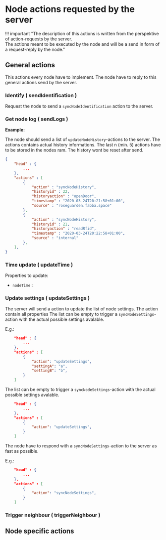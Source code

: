 
# Node actions requested by the server

!!! important "The description of this actions is written from the perspektive of action-requests by the server. <br> The actions meant to be executed by the node and will be a send in form of a request-reply by the node." 

## General actions

This actions every node have to implement.
The node have to reply to this general actions send by the server.

### Identify ( sendIdentification )

Request the node to send a `syncNodeIdentification` action to the server.

### Get node log ( sendLogs )

**Example:**


The node should send a list of `updateNodeHistory`-actions to the server.
The actions contains actual history informations. The last n (min. 5) actions have to be stored in the nodes ram.
The history wont be reset after send.

``` json
{
    "head" : {
        ...
    },
    "actions" : [
        {
            "action" : "syncNodeHistory",          
            "historyid" : 22,
            "historyaction" : "openDoor",          
            "timestamp" : "2020-03-24T20:21:58+01:00",
            "source" : "roseguarden.fabba.space"
        },        
        {
            "action" : "syncNodeHistory",          
            "historyid" : 21,
            "historyaction" : "readRfid", 
            "timestamp" : "2020-03-24T20:22:58+01:00",
            "source" : "internal"
        },
    ],
}
```

### Time update ( updateTime )

Properties to update:

  * `nodeTime` :

### Update settings ( updateSettings )

The server will send a action to update the list of node settings.
The action contain all properties
The list can be empty to trigger a `syncNodeSettings`-action with the actual possible settings avalable.

E.g.: 

``` json
    "head" : {
        ...
    },
    "actions" : [
        {
            "action": "updateSettings",
            "settingA": "a",
            "settingB": "b",
        }
    ]
```

The list can be empty to trigger a `syncNodeSettings`-action with the actual possible settings avalable.

``` json 
    "head" : {
        ...
    },
    "actions" : [
        {
            "action": "updateSettings",
        }
    ]
```



The node have to respond with a `syncNodeSettings`-action to the server as fast as possible.

E.g.:

``` json
    "head" : {
        ...
    },
    "actions" : [
        {
            "action": "syncNodeSettings",
        }
    ]
```

### Trigger neighbour ( triggerNeighbour )


## Node specific actions 
